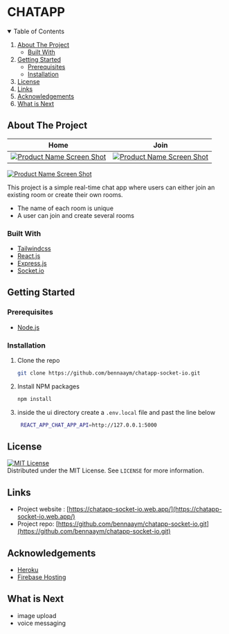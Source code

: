 # CHATAPP

<!-- TABLE OF CONTENTS -->
<details open="open">
  <summary>Table of Contents</summary>
  <ol>
    <li>
      <a href="#about-the-project">About The Project</a>
      <ul>
        <li><a href="#built-with">Built With</a></li>
      </ul>
    </li>
    <li>
      <a href="#getting-started">Getting Started</a>
      <ul>
        <li><a href="#prerequisites">Prerequisites</a></li>
        <li><a href="#installation">Installation</a></li>
      </ul>
    </li>
    <li><a href="#license">License</a></li>
    <li><a href="#links">Links</a></li>
    <li><a href="#acknowledgements">Acknowledgements</a></li>
    <li><a href="#what-is-next">What is Next</a></li>

  </ol>
</details>



<!-- ABOUT THE PROJECT -->
## About The Project
Home           |  Join
:-------------------------:|:-------------------------:
[![Product Name Screen Shot][product-screenshot]](https://chatapp-socket-io.web.app/)  |  [![Product Name Screen Shot][product-screenshot-2]](https://chatapp-socket-io.web.app/)

[![Product Name Screen Shot][product-screenshot-3]](https://chatapp-socket-io.web.app/)

This project is a simple real-time chat app where  users can either join an existing room or create their own rooms. 
* The name of each room is unique
* A user can join and create several rooms

### Built With

* [Tailwindcss](https://tailwindcss.com/)
* [React.js](https://reactjs.org)
* [Express.js](https://expressjs.com/)
* [Socket.io](https://socket.io/)

<!-- GETTING STARTED -->
## Getting Started

### Prerequisites

* [Node.js](https://nodejs.org)

### Installation

1. Clone the repo
   ```sh
   git clone https://github.com/bennaaym/chatapp-socket-io.git
   ```
2. Install NPM packages 
   ```sh
   npm install
   ```
3. inside the ui directory create a `.env.local` file and past the line below
   ```sh
    REACT_APP_CHAT_APP_API=http://127.0.0.1:5000
   ```
<!-- LICENSE -->
## License
[![MIT License][license-shield]][license-url]<br>
Distributed under the MIT License. See `LICENSE` for more information.



<!-- CONTACT -->
## Links

* Project website : [https://chatapp-socket-io.web.app/](https://chatapp-socket-io.web.app/)
* Project repo: [https://github.com/bennaaym/chatapp-socket-io.git](https://github.com/bennaaym/chatapp-socket-io.git)



<!-- ACKNOWLEDGEMENTS -->
## Acknowledgements

* [Heroku](https://dashboard.heroku.com/apps)
* [Firebase Hosting](https://www.firebase.com/)


## What is Next
* image upload
* voice messaging


<!-- MARKDOWN LINKS & IMAGES -->
<!-- https://www.markdownguide.org/basic-syntax/#reference-style-links -->
[license-shield]: https://img.shields.io/github/license/othneildrew/Best-README-Template.svg?style=for-the-badge
[license-url]: https://github.com/othneildrew/Best-README-Template/blob/master/LICENSE.txt
[product-screenshot]: https://i.ibb.co/MMSxZN9/screely-1626450806802.png
[product-screenshot-2]:https://i.ibb.co/Ht0yn9c/screely-1626450830462.png
[product-screenshot-3]:https://i.ibb.co/vJPtZVm/screely-1626450853410.png
